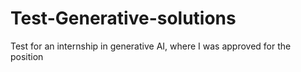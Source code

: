 # Test-Generative-solutions
Test for an internship in generative AI, where I was approved for the position
